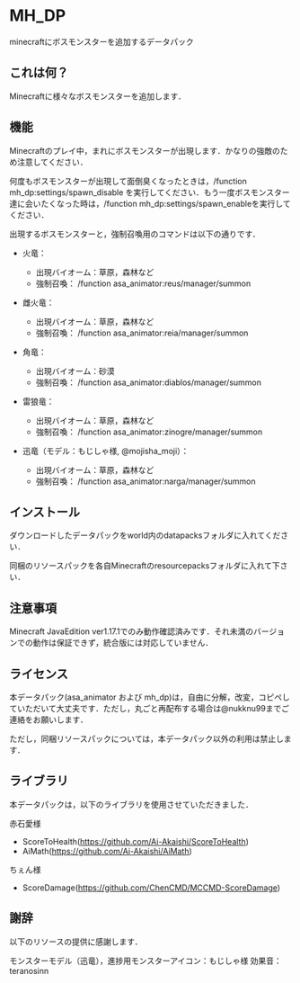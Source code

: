 # MH_DP
minecraftにボスモンスターを追加するデータパック

## これは何？

Minecraftに様々なボスモンスターを追加します．

## 機能

Minecraftのプレイ中，まれにボスモンスターが出現します．かなりの強敵のため注意してください．

何度もボスモンスターが出現して面倒臭くなったときは，/function mh_dp:settings/spawn_disable を実行してください．もう一度ボスモンスター達に会いたくなった時は，/function mh_dp:settings/spawn_enableを実行してください．

出現するボスモンスターと，強制召喚用のコマンドは以下の通りです．

- 火竜：
  - 出現バイオーム：草原，森林など
  - 強制召喚： /function asa_animator:reus/manager/summon

- 雌火竜：
  - 出現バイオーム：草原，森林など
  - 強制召喚： /function asa_animator:reia/manager/summon

- 角竜：
  - 出現バイオーム：砂漠
  - 強制召喚： /function asa_animator:diablos/manager/summon
  
- 雷狼竜：
  - 出現バイオーム：草原，森林など
  - 強制召喚： /function asa_animator:zinogre/manager/summon

- 迅竜（モデル：もじしゃ様, @mojisha_moji）：
  - 出現バイオーム：草原，森林など
  - 強制召喚： /function asa_animator:narga/manager/summon

## インストール

ダウンロードしたデータパックをworld内のdatapacksフォルダに入れてください．

同梱のリソースパックを各自Minecraftのresourcepacksフォルダに入れて下さい．

## 注意事項

Minecraft JavaEdition ver1.17.1でのみ動作確認済みです．それ未満のバージョンでの動作は保証できず，統合版には対応していません．

## ライセンス

本データパック(asa_animator および mh_dp)は，自由に分解，改変，コピペしていただいて大丈夫です．ただし，丸ごと再配布する場合は@nukknu99までご連絡をお願いします．

ただし，同梱リソースパックについては，本データパック以外の利用は禁止します．

## ライブラリ

本データパックは，以下のライブラリを使用させていただきました．

赤石愛様
- ScoreToHealth(https://github.com/Ai-Akaishi/ScoreToHealth)
- AiMath(https://github.com/Ai-Akaishi/AiMath)
  
ちぇん様
- ScoreDamage(https://github.com/ChenCMD/MCCMD-ScoreDamage)

## 謝辞

以下のリソースの提供に感謝します．

モンスターモデル（迅竜），進捗用モンスターアイコン：もじしゃ様
効果音：teranosinn
